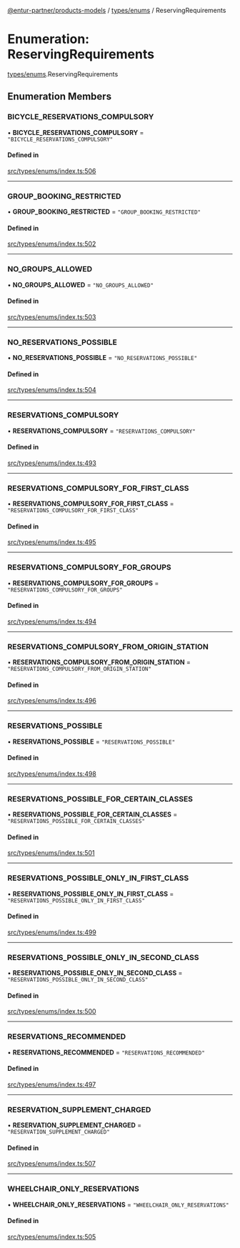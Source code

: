 [@entur-partner/products-models](../README.md) / [types/enums](../modules/types_enums.md) / ReservingRequirements

# Enumeration: ReservingRequirements

[types/enums](../modules/types_enums.md).ReservingRequirements

## Enumeration Members

### BICYCLE\_RESERVATIONS\_COMPULSORY

• **BICYCLE\_RESERVATIONS\_COMPULSORY** = ``"BICYCLE_RESERVATIONS_COMPULSORY"``

#### Defined in

[src/types/enums/index.ts:506](https://github.com/entur/products-models/blob/main/src/types/enums/index.ts#L506)

___

### GROUP\_BOOKING\_RESTRICTED

• **GROUP\_BOOKING\_RESTRICTED** = ``"GROUP_BOOKING_RESTRICTED"``

#### Defined in

[src/types/enums/index.ts:502](https://github.com/entur/products-models/blob/main/src/types/enums/index.ts#L502)

___

### NO\_GROUPS\_ALLOWED

• **NO\_GROUPS\_ALLOWED** = ``"NO_GROUPS_ALLOWED"``

#### Defined in

[src/types/enums/index.ts:503](https://github.com/entur/products-models/blob/main/src/types/enums/index.ts#L503)

___

### NO\_RESERVATIONS\_POSSIBLE

• **NO\_RESERVATIONS\_POSSIBLE** = ``"NO_RESERVATIONS_POSSIBLE"``

#### Defined in

[src/types/enums/index.ts:504](https://github.com/entur/products-models/blob/main/src/types/enums/index.ts#L504)

___

### RESERVATIONS\_COMPULSORY

• **RESERVATIONS\_COMPULSORY** = ``"RESERVATIONS_COMPULSORY"``

#### Defined in

[src/types/enums/index.ts:493](https://github.com/entur/products-models/blob/main/src/types/enums/index.ts#L493)

___

### RESERVATIONS\_COMPULSORY\_FOR\_FIRST\_CLASS

• **RESERVATIONS\_COMPULSORY\_FOR\_FIRST\_CLASS** = ``"RESERVATIONS_COMPULSORY_FOR_FIRST_CLASS"``

#### Defined in

[src/types/enums/index.ts:495](https://github.com/entur/products-models/blob/main/src/types/enums/index.ts#L495)

___

### RESERVATIONS\_COMPULSORY\_FOR\_GROUPS

• **RESERVATIONS\_COMPULSORY\_FOR\_GROUPS** = ``"RESERVATIONS_COMPULSORY_FOR_GROUPS"``

#### Defined in

[src/types/enums/index.ts:494](https://github.com/entur/products-models/blob/main/src/types/enums/index.ts#L494)

___

### RESERVATIONS\_COMPULSORY\_FROM\_ORIGIN\_STATION

• **RESERVATIONS\_COMPULSORY\_FROM\_ORIGIN\_STATION** = ``"RESERVATIONS_COMPULSORY_FROM_ORIGIN_STATION"``

#### Defined in

[src/types/enums/index.ts:496](https://github.com/entur/products-models/blob/main/src/types/enums/index.ts#L496)

___

### RESERVATIONS\_POSSIBLE

• **RESERVATIONS\_POSSIBLE** = ``"RESERVATIONS_POSSIBLE"``

#### Defined in

[src/types/enums/index.ts:498](https://github.com/entur/products-models/blob/main/src/types/enums/index.ts#L498)

___

### RESERVATIONS\_POSSIBLE\_FOR\_CERTAIN\_CLASSES

• **RESERVATIONS\_POSSIBLE\_FOR\_CERTAIN\_CLASSES** = ``"RESERVATIONS_POSSIBLE_FOR_CERTAIN_CLASSES"``

#### Defined in

[src/types/enums/index.ts:501](https://github.com/entur/products-models/blob/main/src/types/enums/index.ts#L501)

___

### RESERVATIONS\_POSSIBLE\_ONLY\_IN\_FIRST\_CLASS

• **RESERVATIONS\_POSSIBLE\_ONLY\_IN\_FIRST\_CLASS** = ``"RESERVATIONS_POSSIBLE_ONLY_IN_FIRST_CLASS"``

#### Defined in

[src/types/enums/index.ts:499](https://github.com/entur/products-models/blob/main/src/types/enums/index.ts#L499)

___

### RESERVATIONS\_POSSIBLE\_ONLY\_IN\_SECOND\_CLASS

• **RESERVATIONS\_POSSIBLE\_ONLY\_IN\_SECOND\_CLASS** = ``"RESERVATIONS_POSSIBLE_ONLY_IN_SECOND_CLASS"``

#### Defined in

[src/types/enums/index.ts:500](https://github.com/entur/products-models/blob/main/src/types/enums/index.ts#L500)

___

### RESERVATIONS\_RECOMMENDED

• **RESERVATIONS\_RECOMMENDED** = ``"RESERVATIONS_RECOMMENDED"``

#### Defined in

[src/types/enums/index.ts:497](https://github.com/entur/products-models/blob/main/src/types/enums/index.ts#L497)

___

### RESERVATION\_SUPPLEMENT\_CHARGED

• **RESERVATION\_SUPPLEMENT\_CHARGED** = ``"RESERVATION_SUPPLEMENT_CHARGED"``

#### Defined in

[src/types/enums/index.ts:507](https://github.com/entur/products-models/blob/main/src/types/enums/index.ts#L507)

___

### WHEELCHAIR\_ONLY\_RESERVATIONS

• **WHEELCHAIR\_ONLY\_RESERVATIONS** = ``"WHEELCHAIR_ONLY_RESERVATIONS"``

#### Defined in

[src/types/enums/index.ts:505](https://github.com/entur/products-models/blob/main/src/types/enums/index.ts#L505)
